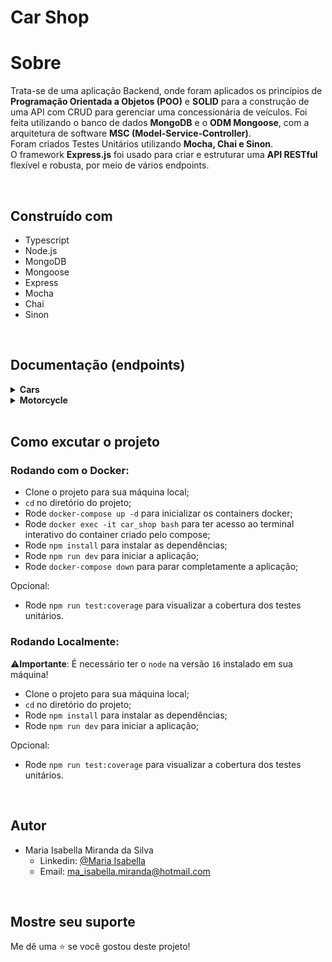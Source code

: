 # Car Shop
# Sobre

Trata-se de uma aplicação Backend, onde foram aplicados os princípios de **Programação Orientada a Objetos (POO)** e **SOLID** para a construção de uma API com CRUD para gerenciar uma concessionária de veículos. Foi feita utilizando o banco de dados **MongoDB** e o **ODM Mongoose**, com a arquitetura de software **MSC (Model-Service-Controller)**.<br>
Foram criados Testes Unitários utilizando **Mocha, Chai e Sinon**.<br>
O framework **Express.js** foi usado para criar e estruturar uma **API RESTful** flexível e robusta, por meio de vários endpoints.<br>

<br>

## Construído com
  
- Typescript
- Node.js
- MongoDB
- Mongoose
- Express
- Mocha
- Chai
- Sinon

<br>

## Documentação (endpoints)

<details>
<summary> <b>Cars</b> </summary>

<br>
  
<details>
  <summary> Método GET </summary>
  
  <br>

Funcionalidade | URL 
---|---
Retorna uma lista de carros cadastrados | http://localhost:3001/cars

<br>

<b>Resposta da Requisição:</b><br>

```
Status: 200

[
  {
    _id: "4edd40c86762e0fb12000003",
    model: "Ferrari Maranello",
    year: 1963,
    color: "red",
    buyValue: 3500000,
    seatsQty: 2,
    doorsQty: 2
  },
  ...
]
```
</details>

<details>
  <summary> Método GET </summary>
  
  <br>

Funcionalidade | URL 
---|---
Retorna um carro específico | http://localhost:3001/cars/:id

<br>

<b>Resposta da Requisição:</b><br>

```
Status: 200

{
   _id: "4edd40c86762e0fb12000003",
  model: "Ferrari Maranello",
  year: 1963,
  color: "red",
  buyValue: 3500000,
  seatsQty: 2,
  doorsQty: 2
}
```
</details>

<details>
  <summary> Método POST </summary>
  
<br>

Funcionalidade | URL 
---|---
Realiza o cadastro de um carro | http://localhost:3001/cars

<br>
  
<b>Body (JSON):</b><br>

```
{
  model: "Ferrari Maranello",
  year: 1963,
  color: "red",
  buyValue: 3500000,
  seatsQty: 2,
  doorsQty: 2
}
```
  
<br>

<b>Resposta da Requisição:</b><br>

```
Status: 201

{
   _id: "4edd40c86762e0fb12000003",
  model: "Ferrari Maranello",
  year: 1963,
  color: "red",
  buyValue: 3500000,
  seatsQty: 2,
  doorsQty: 2
}
```
</details>

<details>
  <summary> Método PUT </summary>
  
  <br>

Funcionalidade | URL 
---|---
Atualizar um carro atravéz do id	 | http://localhost:3001/cars/:id
  
<br>
  
<b>Body (JSON):</b><br>

```
{
  model: "Fiat Uno",
  year: 1963,
  color: "blue",
  buyValue: 3500,
  seatsQty: 4,
  doorsQty: 4
}
```

<b>Resposta da Requisição:</b><br>

```
Status: 200

{
  _id: "4edd40c86762e0fb12000003",
  model: "Fiat Uno",
  year: 1963,
  color: "blue",
  buyValue: 3500,
  seatsQty: 4,
  doorsQty: 4
}
```
</details>

<details>
  <summary> Método DELETE </summary>
  
  <br>

Funcionalidade | URL 
---|---
Apaga os dados de um carro específico | http://localhost:3001/cars/:id

<br>

<b>Resposta da Requisição:</b><br>

```
Status: 204
```
</details>
</details>


<details>
<summary> <b>Motorcycle</b> </summary>
<br>
  
<details>
  <summary> Método GET </summary>
  
  <br>

Funcionalidade | URL 
---|---
Retorna uma lista de motos cadastradas | http://localhost:3001/motorcycles
<br>

<b>Resposta da Requisição:</b><br>

```
Status: 200

[
  {
    _id: "4edd40c86762e0fb12000003",
    model: "Honda CG Titan 125",
    year: 1963,
    color: "red",
    buyValue: 3500,
    category: "Street",
    engineCapacity: 125
  },
  ...
]
```
</details>

<details>
  <summary> Método GET </summary>
  
  <br>

Funcionalidade | URL 
---|---
Retorna uma moto específica | http://localhost:3001/motorcycles/:id
<br>

<b>Resposta da Requisição:</b><br>

```
Status: 200

{
  _id: "4edd40c86762e0fb12000003",
  model: "Honda CG Titan 125",
  year: 1963,
  color: "red",
  buyValue: 3500,
  category: "Street",
  engineCapacity: 125
}
```
</details>

<details>
  <summary> Método POST </summary>
  
  <br>

Funcionalidade | URL 
---|---
Realiza o cadastro de uma moto | http://localhost:3001/motorcycles
<br>
  
  <b>Body (JSON):</b><br>

```
{
  model: "Honda CG Titan 125",
  year: 1963,
  color: "red",
  buyValue: 3500,
  category: "Street",
  engineCapacity: 125
}
```

<b>Resposta da Requisição:</b><br>

```
Status: 201

{
   _id: "4edd40c86762e0fb12000003",
  model: "Honda CG Titan 125",
  year: 1963,
  color: "red",
  buyValue: 3500,
  category: "Street",
  engineCapacity: 125
}
```
</details>
  
<details>
  <summary> Método PUT </summary>
  
  <br>

Funcionalidade | URL 
---|---
Atualizar uma moto atravéz do id | http://localhost:3001/motorcycles/:id
<br>
  
  <b>Body (JSON):</b><br>

```
{
  model: "Honda CG Titan 125",
  year: 1963,
  color: "black",
  buyValue: 3500,
  category: "Street",
  engineCapacity: 125
}
```

<b>Resposta da Requisição:</b><br>

```
Status: 200

{
  _id: "4edd40c86762e0fb12000003",
  model: "Honda CG Titan 125",
  year: 1963,
  color: "black",
  buyValue: 3500,
  category: "Street",
  engineCapacity: 125
}
```
</details>
  
<details>
  <summary> Método DELETE </summary>
  
  <br>

Funcionalidade | URL 
---|---
Apaga os dados de uma moto específica | http://localhost:3001/motorcycles/:id
<br>

<b>Resposta da Requisição:</b><br>

```
Status: 204
```
  
</details>
</details>

<br>

## Como excutar o projeto

### Rodando com o Docker:

- Clone o projeto para sua máquina local;
- `cd` no diretório do projeto;
- Rode `docker-compose up -d` para inicializar os containers docker;
- Rode `docker exec -it car_shop bash` para ter acesso ao terminal interativo do container criado pelo compose;
- Rode `npm install` para instalar as dependências;
- Rode `npm run dev` para iniciar a aplicação;
- Rode `docker-compose down` para parar completamente a aplicação;

Opcional:
- Rode `npm run test:coverage` para visualizar a cobertura dos testes unitários.

### Rodando Localmente:
 ⚠️**Importante**: É necessário ter o `node` na versão `16` instalado em sua máquina!

- Clone o projeto para sua máquina local;
- `cd` no diretório do projeto;
- Rode `npm install` para instalar as dependências;
- Rode `npm run dev` para iniciar a aplicação;

Opcional:
- Rode `npm run test:coverage` para visualizar a cobertura dos testes unitários.

<br>

## Autor

- Maria Isabella Miranda da Silva <br>
  - Linkedin: [@Maria Isabella](https://www.linkedin.com/in/maria-isabella-miranda/) <br>
  - Email: ma_isabella.miranda@hotmail.com

<br>

## Mostre seu suporte

Me dê uma ⭐️ se você gostou deste projeto!
